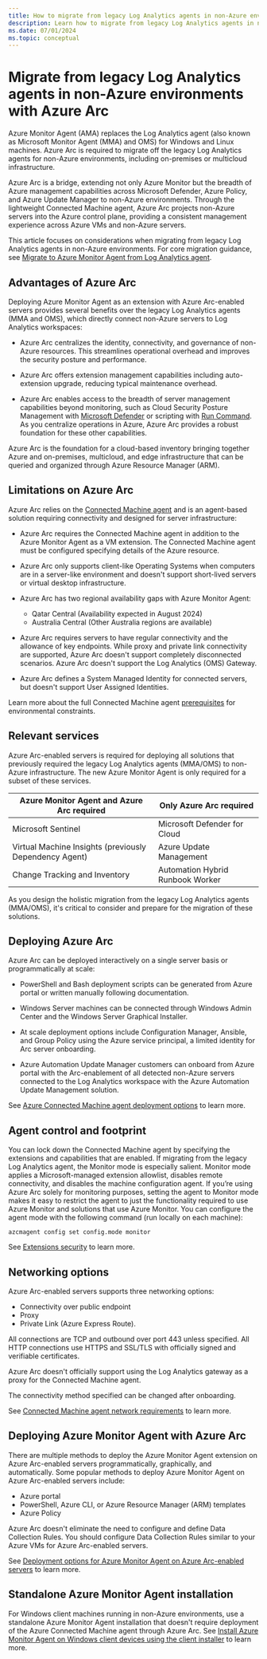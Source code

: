```yaml
---
title: How to migrate from legacy Log Analytics agents in non-Azure environments with Azure Arc
description: Learn how to migrate from legacy Log Analytics agents in non-Azure environments with Azure Arc.
ms.date: 07/01/2024
ms.topic: conceptual
---
```


# Migrate from legacy Log Analytics agents in non-Azure environments with Azure Arc

Azure Monitor Agent (AMA) replaces the Log Analytics agent (also known as Microsoft Monitor Agent (MMA) and OMS) for Windows and Linux machines. Azure Arc is required to migrate off the legacy Log Analytics agents for non-Azure environments, including on-premises or multicloud infrastructure.

Azure Arc is a bridge, extending not only Azure Monitor but the breadth of Azure management capabilities across Microsoft Defender, Azure Policy, and Azure Update Manager to non-Azure environments. Through the lightweight Connected Machine agent, Azure Arc projects non-Azure servers into the Azure control plane, providing a consistent management experience across Azure VMs and non-Azure servers.   

This article focuses on considerations when migrating from legacy Log Analytics agents in non-Azure environments. For core migration guidance, see [Migrate to Azure Monitor Agent from Log Analytics agent](../../azure-monitor/agents/azure-monitor-agent-migration.md).

## Advantages of Azure Arc  

Deploying Azure Monitor Agent as an extension with Azure Arc-enabled servers provides several benefits over the legacy Log Analytics agents (MMA and OMS), which directly connect non-Azure servers to Log Analytics workspaces:  

- Azure Arc centralizes the identity, connectivity, and governance of non-Azure resources. This streamlines operational overhead and improves the security posture and performance.   

- Azure Arc offers extension management capabilities including auto-extension upgrade, reducing typical maintenance overhead.   

- Azure Arc enables access to the breadth of server management capabilities beyond monitoring, such as Cloud Security Posture Management with [Microsoft Defender](../../defender-for-cloud/defender-for-cloud-introduction.md) or scripting with [Run Command](run-command.md). As you centralize operations in Azure, Azure Arc provides a robust foundation for these other capabilities.  

Azure Arc is the foundation for a cloud-based inventory bringing together Azure and on-premises, multicloud, and edge infrastructure that can be queried and organized through Azure Resource Manager (ARM). 

## Limitations on Azure Arc

Azure Arc relies on the [Connected Machine agent](/azure/azure-arc/servers/agent-overview) and is an agent-based solution requiring connectivity and designed for server infrastructure: 

- Azure Arc requires the Connected Machine agent in addition to the Azure Monitor Agent as a VM extension. The Connected Machine agent must be configured specifying details of the Azure resource.  

- Azure Arc only supports client-like Operating Systems when computers are in a server-like environment and doesn't support short-lived servers or virtual desktop infrastructure. 

- Azure Arc has two regional availability gaps with Azure Monitor Agent:
    - Qatar Central (Availability expected in August 2024)
    - Australia Central (Other Australia regions are available)  
    
- Azure Arc requires servers to have regular connectivity and the allowance of key endpoints. While proxy and private link connectivity are supported, Azure Arc doesn't support completely disconnected scenarios. Azure Arc doesn't support the Log Analytics (OMS) Gateway.  

- Azure Arc defines a System Managed Identity for connected servers, but doesn't support User Assigned Identities.  

Learn more about the full Connected Machine agent [prerequisites](/azure/azure-arc/servers/prerequisites#supported-operating-systems) for environmental constraints.

## Relevant services

Azure Arc-enabled servers is required for deploying all solutions that previously required the legacy Log Analytics agents (MMA/OMS) to non-Azure infrastructure. The new Azure Monitor Agent is only required for a subset of these services.

|Azure Monitor Agent and Azure Arc required  |Only Azure Arc required  |
|---------|---------|
|Microsoft Sentinel |Microsoft Defender for Cloud |
|Virtual Machine Insights (previously Dependency Agent) |Azure Update Management |
|Change Tracking and Inventory |Automation Hybrid Runbook Worker |

As you design the holistic migration from the legacy Log Analytics agents (MMA/OMS), it's critical to consider and prepare for the migration of these solutions.

## Deploying Azure Arc

Azure Arc can be deployed interactively on a single server basis or programmatically at scale:

- PowerShell and Bash deployment scripts can be generated from Azure portal or written manually following documentation.  

- Windows Server machines can be connected through Windows Admin Center and the Windows Server Graphical Installer.  

- At scale deployment options include Configuration Manager, Ansible, and Group Policy using the Azure service principal, a limited identity for Arc server onboarding.  

- Azure Automation Update Manager customers can onboard from Azure portal with the Arc-enablement of all detected non-Azure servers connected to the Log Analytics workspace with the Azure Automation Update Management solution.  

See [Azure Connected Machine agent deployment options](/azure/azure-arc/servers/deployment-options) to learn more.

## Agent control and footprint

You can lock down the Connected Machine agent by specifying the extensions and capabilities that are enabled. If migrating from the legacy Log Analytics agent, the Monitor mode is especially salient. Monitor mode applies a Microsoft-managed extension allowlist, disables remote connectivity, and disables the machine configuration agent. If you’re using Azure Arc solely for monitoring purposes, setting the agent to Monitor mode makes it easy to restrict the agent to just the functionality required to use Azure Monitor and solutions that use Azure Monitor. You can configure the agent mode with the following command (run locally on each machine): 

`azcmagent config set config.mode monitor` 

See [Extensions security](/azure/azure-arc/servers/security-extensions) to learn more.

## Networking options

Azure Arc-enabled servers supports three networking options:

- Connectivity over public endpoint
- Proxy 
- Private Link (Azure Express Route). 

All connections are TCP and outbound over port 443 unless specified. All HTTP connections use HTTPS and SSL/TLS with officially signed and verifiable certificates.  

Azure Arc doesn't officially support using the Log Analytics gateway as a proxy for the Connected Machine agent.  

The connectivity method specified can be changed after onboarding.   

See [Connected Machine agent network requirements](/azure/azure-arc/servers/network-requirements?tabs=azure-cloud) to learn more.

## Deploying Azure Monitor Agent with Azure Arc

There are multiple methods to deploy the Azure Monitor Agent extension on Azure Arc-enabled servers programmatically, graphically, and automatically. Some popular methods to deploy Azure Monitor Agent on Azure Arc-enabled servers include:  

- Azure portal 
- PowerShell, Azure CLI, or Azure Resource Manager (ARM) templates 
- Azure Policy 

Azure Arc doesn't eliminate the need to configure and define Data Collection Rules. You should configure Data Collection Rules similar to your Azure VMs for Azure Arc-enabled servers.

See [Deployment options for Azure Monitor Agent on Azure Arc-enabled servers](/azure/azure-arc/servers/concept-log-analytics-extension-deployment) to learn more.

## Standalone Azure Monitor Agent installation

For Windows client machines running in non-Azure environments, use a standalone Azure Monitor Agent installation that doesn't require deployment of the Azure Connected Machine agent through Azure Arc. See [Install Azure Monitor Agent on Windows client devices using the client installer](/azure/azure-monitor/agents/azure-monitor-agent-windows-client) to learn more.
